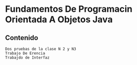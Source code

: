 # Fundamentos De Programacin Orientada A Objetos Java

## Contenido
  
    Dos pruebas de la clase N 2 y N3
    Trabajo De Erencia
    Trabajdo de Interfaz
